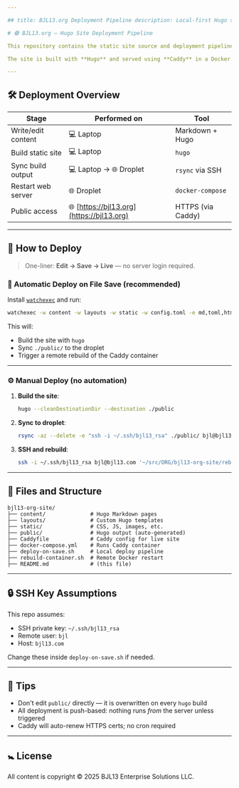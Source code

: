 ```yaml
---

## title: BJL13.org Deployment Pipeline description: Local-first Hugo site deployment with remote Dockerized Caddy delivery.

# 🟣 BJL13.org – Hugo Site Deployment Pipeline

This repository contains the static site source and deployment pipeline for the **BJL13.org** website, maintained by BJL13 Enterprise Solutions LLC.

The site is built with **Hugo** and served using **Caddy** in a Docker container on a remote DigitalOcean droplet.

---
```


## 🛠 Deployment Overview

| Stage              | Performed on                              | Tool              |
| ------------------ | ----------------------------------------- | ----------------- |
| Write/edit content | 💻 Laptop                                 | Markdown + Hugo   |
| Build static site  | 💻 Laptop                                 | `hugo`            |
| Sync build output  | 💻 Laptop → 🌐 Droplet                    | `rsync` via SSH   |
| Restart web server | 🌐 Droplet                                | `docker-compose`  |
| Public access      | 🌐 [https://bjl13.org](https://bjl13.org) | HTTPS (via Caddy) |

---

## 🚀 How to Deploy

> One-liner: **Edit → Save → Live** — no server login required.

### 🔁 Automatic Deploy on File Save (recommended)

Install [`watchexec`](https://github.com/watchexec/watchexec) and run:

```bash
watchexec -w content -w layouts -w static -w config.toml -e md,toml,html,css,js -- ./deploy-on-save.sh
```

This will:

- Build the site with `hugo`
- Sync `./public/` to the droplet
- Trigger a remote rebuild of the Caddy container

---

### ⚙️ Manual Deploy (no automation)

1. **Build the site**:

   ```bash
   hugo --cleanDestinationDir --destination ./public
   ```

2. **Sync to droplet**:

   ```bash
   rsync -az --delete -e "ssh -i ~/.ssh/bjl13_rsa" ./public/ bjl@bjl13.com:/home/bjl/src/ORG/bjl13-org-site/public/
   ```

3. **SSH and rebuild**:

   ```bash
   ssh -i ~/.ssh/bjl13_rsa bjl@bjl13.com '~/src/ORG/bjl13-org-site/rebuild-container.sh'
   ```

---

## 🧹 Files and Structure

```
bjl13-org-site/
├── content/              # Hugo Markdown pages
├── layouts/              # Custom Hugo templates
├── static/               # CSS, JS, images, etc.
├── public/               # Hugo output (auto-generated)
├── Caddyfile             # Caddy config for live site
├── docker-compose.yml    # Runs Caddy container
├── deploy-on-save.sh     # Local deploy pipeline
├── rebuild-container.sh  # Remote Docker restart
├── README.md             # (this file)
```

---

## 🔒 SSH Key Assumptions

This repo assumes:

- SSH private key: `~/.ssh/bjl13_rsa`
- Remote user: `bjl`
- Host: `bjl13.com`

Change these inside `deploy-on-save.sh` if needed.

---

## 🧠 Tips

- Don't edit `public/` directly — it is overwritten on every `hugo` build
- All deployment is push-based: nothing runs *from* the server unless triggered
- Caddy will auto-renew HTTPS certs; no cron required

---

## 🚼 License

All content is copyright © 2025 BJL13 Enterprise Solutions LLC.

